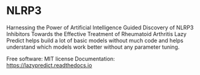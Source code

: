 # NLRP3
Harnessing the Power of Artificial Intelligence Guided Discovery of NLRP3 Inhibitors Towards the Effective Treatment of Rheumatoid Arthritis
Lazy Predict helps build a lot of basic models without much code and helps understand which models work better without any parameter tuning.

Free software: MIT license
Documentation: https://lazypredict.readthedocs.io

